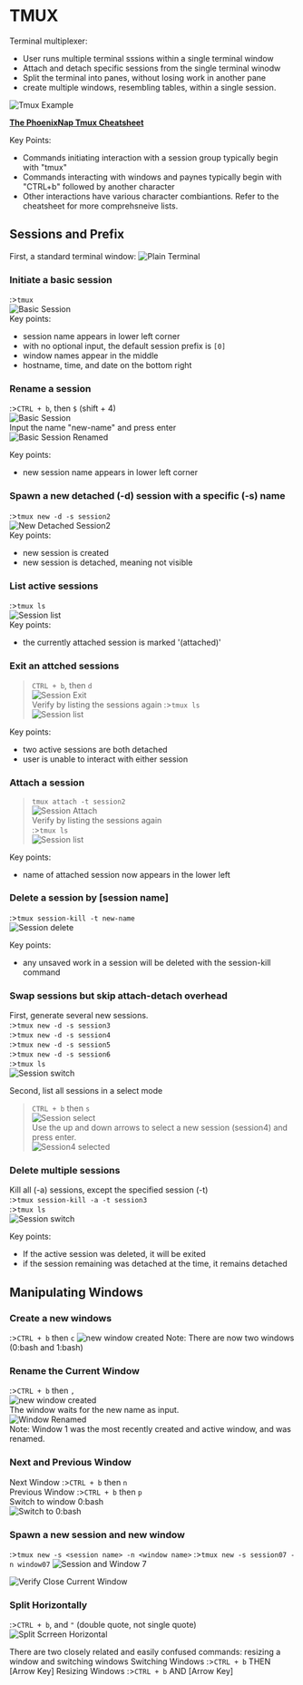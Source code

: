 # TMUX

Terminal multiplexer:

- User runs multiple terminal sssions within a single terminal window
- Attach and detach specific sessions from the single terminal winodw
- Split the terminal into panes, without losing work in another pane
- create multiple windows, resembling tables, within a single session.

![Tmux Example](/images/tmux.png)

**[The PhoenixNap Tmux Cheatsheet](https://phoenixnap.com/kb/tmux-cheat-sheet)**

Key Points:

- Commands initiating interaction with a session group typically begin with "tmux"
- Commands interacting with windows and paynes typically begin with "CTRL+b" followed by another character
- Other interactions have various character combiantions. Refer to the cheatsheet for more comprehsneive lists.

## Sessions and Prefix

First, a standard terminal window:
![Plain Terminal](/images/terminal.png)

### Initiate a basic session

:>````tmux````  
![Basic Session](/images/basicSession.png)  
Key points:

- session name appears in lower left corner
- with no optional input, the default session prefix is `[0]`
- window names appear in the middle
- hostname, time, and date on the bottom right

### Rename a session

:>````CTRL + b````, then ````$```` (shift + 4)  
![Basic Session](/images/sessionRename.png)  
Input the name "new-name" and press enter  
![Basic Session Renamed](/images/sessionRenamed.png)

Key points:

- new session name appears in lower left corner

### Spawn a new detached (-d) session with a specific (-s) name

:>````tmux new -d -s session2````  
![New Detached Session2](/images/newDetachedSession.png)  
Key points:

- new session is created
- new session is detached, meaning not visible

### List active sessions

:>````tmux ls````  
![Session list](/images/sessionList.png)  
Key points:

- the currently attached session is marked '(attached)'

### Exit an attched sessions

>````CTRL + b````, then ````d````  
![Session Exit](/images/sessionExit.png)  
Verify by listing the sessions again
:>````tmux ls````  
![Session list](/images/sessionListAfterExit.png)

Key points:

- two active sessions are both detached
- user is unable to interact with either session

### Attach a session

>````tmux attach -t session2````  
![Session Attach](/images/sessionAttach.png)  
Verify by listing the sessions again  
:>````tmux ls````  
![Session list](/images/sessionListAfterAttached.png)  

Key points:

- name of attached session now appears in the lower left

### Delete a session by [session name]

:>````tmux session-kill -t new-name````  
![Session delete](/images/sessionNameKill.png)  

Key points:

- any unsaved work in a session will be deleted with the session-kill command

### Swap sessions but skip attach-detach overhead

First, generate several new sessions.  
:>````tmux new -d -s session3````  
:>````tmux new -d -s session4````  
:>````tmux new -d -s session5````  
:>````tmux new -d -s session6````  
:>````tmux ls````  
![Session switch](/images/sessionSwitchNewSessions.png)  

Second, list all sessions in a select mode
>````CTRL + b```` then ````s````  
![Session select](/images/sessionSelect.png)  
Use the up and down arrows to select a new session (session4) and press enter.  
![Session4 selected](/images/sessionSelect4.png)  

### Delete multiple sessions

Kill all (-a) sessions, except the specified session (-t)  
:>````tmux session-kill -a -t session3````  
:>````tmux ls````  
![Session switch](/images/sessionKillMultiple.png)  

Key points:

- If the active session was deleted, it will be exited
- if the session remaining was detached at the time, it remains detached

## Manipulating Windows

### Create a new windows

:>````CTRL + b```` then ````c````
![new window created](/images/createNewWindow.png)
Note: There are now two windows (0:bash and 1:bash)

### Rename the Current Window

:>````CTRL + b```` then ````,````  
![new window created](/images/windowRenaming.png)  
The window waits for the new name as input.  
![Window Renamed](/images/windowRenamed.png)  
Note: Window 1 was the most recently created and active window, and was renamed.  

### Next and Previous Window

Next Window :>````CTRL + b```` then ````n````  
Previous Window :>````CTRL + b```` then ````p````  
Switch to window 0:bash  
![Switch to 0:bash](/images/nextPreviousWindow.png)  


### Spawn a new session and new window

:>````tmux new -s <session name> -n <window name>````
:>````tmux new -s session07 -n window07````
![Session and Window 7](/images/session07.png)

![Verify Close Current Window](/images/closeCurrentWindow.png)

### Split Horizontally

:>````CTRL + b````, and ```` " ```` (double quote, not single quote) 
![Split Scrreen Horizontal](/images/splitScreenHorizontal.png)

There are two closely related and easily confused commands: resizing a window and switching windows
Switching Windows :>````CTRL + b```` THEN [Arrow Key]
Resizing Windows :>````CTRL + b```` AND [Arrow Key]
